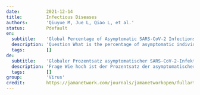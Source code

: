 ```yaml
---
date:          2021-12-14
title:         Infectious Diseases
authors:       'Qiuyue M, Jue L, Qiao L, et al.'
status:        Pdefault
en:
  subtitle:    'Global Percentage of Asymptomatic SARS-CoV-2 Infections Among the Tested Population and Individuals With Confirmed COVID-19 Diagnosis A Systematic Review and Meta-analysis'
  description: 'Question What is the percentage of asymptomatic individuals with positive test results for SARS-CoV-2 among tested individuals and those with confirmed COVID-19 diagnosis? Findings In this systematic review and meta-analysis of 95 unique studies with 29 776 306 individuals undergoing testing, the pooled percentage of asymptomatic infections was 0.25% among the tested population and 40.50% among the population with confirmed COVID-19. Meaning The high percentage of asymptomatic infections from this study highlights the potential transmission risk of asymptomatic infections in communities.'
  tags:        []
de:
  subtitle:    'Globaler Prozentsatz asymptomatischer SARS-CoV-2-Infektionen in der getesteten Bevölkerung und bei Personen mit bestätigter COVID-19-Diagnose - eine systematische Überprüfung und Meta-Analyse.'
  description: 'Frage Wie hoch ist der Prozentsatz der asymptomatischer Personen mit positiven Testergebnissen für SARS-CoV-2 unter den getesteten Personen und denen mit bestätigten COVID-19-Diagnose? Ergebnisse In dieser systematischen Übersicht und Meta-Analyse von 95 einzigartigen Studien mit 29 776 306 Personen, die getestet wurden unterzogen wurden, lag der gepoolte Prozentsatz der asymptomatischer Infektionen bei 0,25 % unter der getesteten Bevölkerung und 40,50 % in der Population mit bestätigten COVID-19. Das bedeutet, dass der hohe Prozentsatz an asymptomatischer Infektionen aus dieser Studie verdeutlicht das potenzielle Übertragungsrisiko von asymptomatischen Infektionen in Gemeinden.' 
  tags:        []
group:         'Virus'
credit:        https://jamanetwork.com/journals/jamanetworkopen/fullarticle/2787098
---
```

